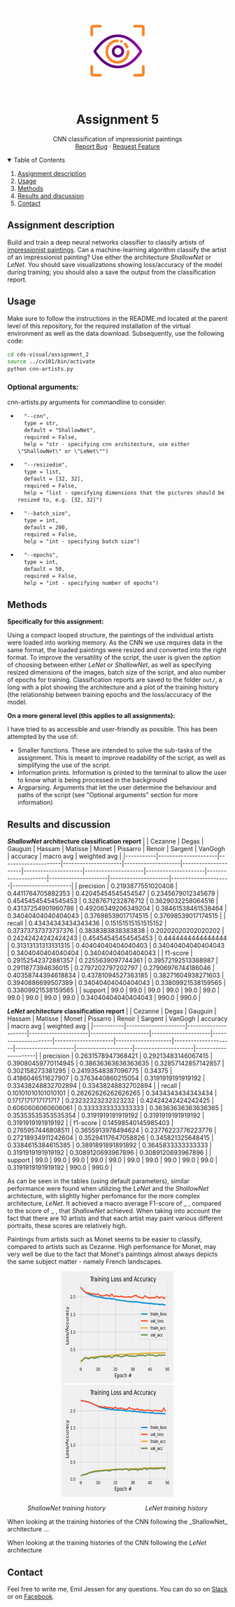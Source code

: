 <!-- PROJECT LOGO -->
<br />
<p align="center">
  <a href="https://github.com/emiltj/cds-visual-exam">
    <img src="../README_images/vis_logo.png" alt="Logo" width="200" height="200">
  </a>
  <h1 align="center">Assignment 5</h1>

  <p align="center">
    CNN classification of impressionist paintings
    <br />
    <a href="https://github.com/emiltj/cds-visual-exam/issues">Report Bug</a>
    ·
    <a href="https://github.com/emiltj/cds-visual-exam/issues">Request Feature</a>
  </p>
</p>

<!-- TABLE OF CONTENTS -->
<details open="open">
  <summary>Table of Contents</summary>
  <ol>
    <li><a href="#assignment-description">Assignment description</a></li>
    <li><a href="#usage">Usage</a></li>
    <li><a href="#methods">Methods</a></li>
    <li><a href="#results-and-discussion">Results and discussion</a></li>
    <li><a href="#contact">Contact</a></li>
  </ol>
</details>

<!-- ASSIGNMENT DESCRIPTION -->
## Assignment description

Build and train a deep neural networks classifier to classify artists of [impressionist paintings](https://www.kaggle.com/delayedkarma/impressionist-classifier-data). Can a machine-learning algorithm classify the artist of an impressionist painting? Use either the architecture _ShallowNet_ or _LeNet_.
You should save visualizations showing loss/accuracy of the model during training; you should also a save the output from the classification report.


<!-- USAGE -->
## Usage

Make sure to follow the instructions in the README.md located at the parent level of this repository, for the required installation of the virtual environment as well as the data download.
Subsequently, use the following code:

```bash
cd cds-visual/assignment_2
source ../cv101/bin/activate
python cnn-artists.py
```

### Optional arguments:

cnn-artists.py arguments for commandline to consider:
-       "--cnn", 
        type = str,
        default = "ShallowNet",
        required = False,
        help = "str - specifying cnn architecture, use either \"ShallowNet\" or \"LeNet\"")
-       "--resizedim",
        type = list, 
        default = [32, 32],
        required = False,
        help = "list - specifying dimensions that the pictures should be resized to, e.g. [32, 32]")
-       "--batch_size",
        type = int, 
        default = 200,
        required = False,
        help = "int - specifying batch size")
-       "--epochs",
        type = int, 
        default = 50,
        required = False,
        help = "int - specifying number of epochs")

<!-- METHODS -->
## Methods

**Specifically for this assignment:**

Using a compact looped structure, the paintings of the individual artists were loaded into working memory. As the CNN we use requires data in the same format, the loaded paintings were resized and converted into the right format. To improve the versatility of the script, the user is given the option of choosing between either _LeNet_ or _ShallowNet_, as well as specifying resized dimensions of the images, batch size of the script, and also number of epochs for training. Classification reports are saved to the folder ```out/```, a long with a plot showing the architecture and a plot of the training history (the relationship between training epochs and the loss/accuracy of the model.

**On a more general level (this applies to all assignments):**

I have tried to as accessible and user-friendly as possible. This has been attempted by the use of:
- Smaller functions. These are intended to solve the sub-tasks of the assignment. This is meant to improve readability of the script, as well as simplifying the use of the script.
- Information prints. Information is printed to the terminal to allow the user to know what is being processed in the background
- Argparsing. Arguments that let the user determine the behaviour and paths of the script (see "Optional arguments" section for more information)


<!-- RESULTS AND DISCUSSION -->
## Results and discussion
**_ShallowNet_ architecture classification report**
|           | Cezanne             | Degas               | Gauguin             | Hassam             | Matisse             | Monet               | Pissarro            | Renoir              | Sargent             | VanGogh             | accuracy            | macro avg           | weighted avg        | 
|-----------|---------------------|---------------------|---------------------|--------------------|---------------------|---------------------|---------------------|---------------------|---------------------|---------------------|---------------------|---------------------|---------------------| 
| precision | 0.2193877551020408  | 0.4411764705882353  | 0.42045454545454547 | 0.2345679012345679 | 0.45454545454545453 | 0.3287671232876712  | 0.3629032258064516  | 0.43137254901960786 | 0.49206349206349204 | 0.38461538461538464 | 0.34040404040404043 | 0.37698539017174515 | 0.37698539017174515 | 
| recall    | 0.43434343434343436 | 0.15151515151515152 | 0.37373737373737376 | 0.3838383838383838 | 0.20202020202020202 | 0.24242424242424243 | 0.45454545454545453 | 0.4444444444444444  | 0.31313131313131315 | 0.40404040404040403 | 0.34040404040404043 | 0.3404040404040404  | 0.34040404040404043 | 
| f1-score  | 0.29152542372881357 | 0.2255639097744361  | 0.39572192513368987 | 0.2911877394636015 | 0.2797202797202797  | 0.27906976744186046 | 0.40358744394618834 | 0.43781094527363185 | 0.38271604938271603 | 0.3940886699507389  | 0.34040404040404043 | 0.33809921538159565 | 0.33809921538159565 | 
| support   | 99.0                | 99.0                | 99.0                | 99.0               | 99.0                | 99.0                | 99.0                | 99.0                | 99.0                | 99.0                | 0.34040404040404043 | 990.0               | 990.0               | 

**_LeNet_ architecture classification report**
|           | Cezanne             | Degas               | Gauguin             | Hassam              | Matisse             | Monet               | Pissarro            | Renoir             | Sargent             | VanGogh             | accuracy           | macro avg           | weighted avg        | 
|-----------|---------------------|---------------------|---------------------|---------------------|---------------------|---------------------|---------------------|--------------------|---------------------|---------------------|--------------------|---------------------|---------------------| 
| precision | 0.2631578947368421  | 0.29213483146067415 | 0.39080459770114945 | 0.38636363636363635 | 0.32857142857142857 | 0.302158273381295   | 0.24193548387096775 | 0.34375            | 0.4186046511627907  | 0.3763440860215054  | 0.3191919191919192 | 0.33438248832702894 | 0.33438248832702894 | 
| recall    | 0.10101010101010101 | 0.26262626262626265 | 0.3434343434343434  | 0.1717171717171717  | 0.23232323232323232 | 0.42424242424242425 | 0.6060606060606061  | 0.3333333333333333 | 0.36363636363636365 | 0.35353535353535354 | 0.3191919191919192 | 0.3191919191919192  | 0.3191919191919192  | 
| f1-score  | 0.14598540145985403 | 0.2765957446808511  | 0.3655913978494624  | 0.23776223776223776 | 0.27218934911242604 | 0.35294117647058826 | 0.345821325648415   | 0.3384615384615385 | 0.3891891891891892  | 0.3645833333333333  | 0.3191919191919192 | 0.3089120693967896  | 0.3089120693967896  | 
| support   | 99.0                | 99.0                | 99.0                | 99.0                | 99.0                | 99.0                | 99.0                | 99.0               | 99.0                | 99.0                | 0.3191919191919192 | 990.0               | 990.0               | 

As can be seen in the tables (using default parameters), similar performance were found when utilizing the _LeNet_ and the _ShallowNet_ architecture, with slightly higher perfomance for the more complex architecture, _LeNet_. It achieved a macro average F1-score of _ , compared to the score of _ , that _ShallowNet_ achieved. When taking into account the fact that there are 10 artists and that each artist may paint various different portraits, these scores are relatively high.

Paintings from artists such as Monet seems to be easier to classify, compared to artists such as Cezanne. High performance for Monet, may very well be due to the fact that Monet's paintings almost always depicts the same subject matter - namely French landscapes. 

<p align="center"><a href="https://github.com/emiltj/cds-visual-exam/tree/main/assignment_2/out"><img src="./out/ShallowNet_training_history.png" alt="Logo" width="256" height="256">   <img src="./out/LeNet_training_history.png" alt="Logo" width="256" height="256"></a></p>
<p align="center"><em>ShallowNet training history &nbsp; &nbsp; &nbsp; &nbsp; &nbsp; &nbsp; &nbsp; &nbsp; &nbsp; &nbsp; &nbsp; LeNet training history</em><p/>
When looking at the training histories of the CNN following the _ShallowNet_ architecture ...

When looking at the training histories of the CNN following the _LeNet_ architecture



<!-- CONTACT -->
## Contact

Feel free to write me, Emil Jessen for any questions.
You can do so on [Slack](https://app.slack.com/client/T01908QBS9X/D01A1LFRDE0) or on [Facebook](https://www.facebook.com/emil.t.jessen/).
